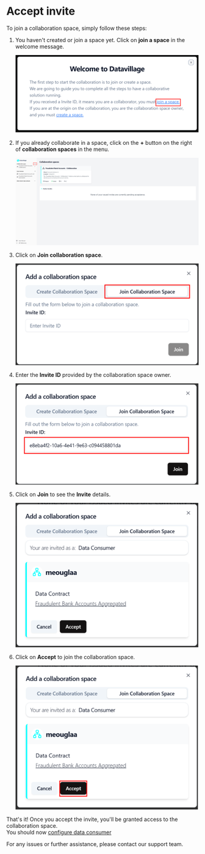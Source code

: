 # Accept invite

To join a collaboration space, simply follow these steps:

1. You haven't created or join a space yet. Click on **join a space** in the welcome message.

   ![screenshot of the datavillage dashboard](img/01_welcome_message.png)

2. If you already collaborate in a space, click on the **+** button on the right of **collaboration spaces** in the menu.

   ![screenshot of the datavillage dashboard](img/dashboard_create_space.png)

3. Click on **Join collaboration space**.

   ![screenshot of the datavillage dashboard](img/18_join_data_consumer.png)

4. Enter the **Invite ID** provided by the collaboration space owner.

   ![screenshot of the datavillage dashboard](img/30_join_dataconsumer.png)

5. Click on **Join** to see the **Invite** details.

   ![screenshot of the datavillage dashboard](img/31_join_dataconsumer_invite_info.png)

6. Click on **Accept** to join the collaboration space.

   ![screenshot of the datavillage dashboard](img/31_join_dataconsumer_invite_info_accept.png)

That's it! Once you accept the invite, you'll be granted access to the collaboration space.  
You should now [configure data consumer](/docs/user-manual/data-consumer/configure-data-consumer)

For any issues or further assistance, please contact our support team.
